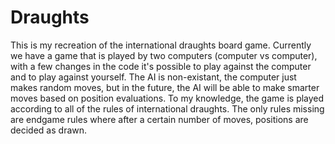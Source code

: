 # Draughts
This is my recreation of the international draughts board game.
Currently we have a game that is played by two computers (computer vs computer), with a few changes in the code it's possible to play against the computer and to play against yourself.
The AI is non-existant, the computer just makes random moves, but in the future, the AI will be able to make smarter moves based on position evaluations.
To my knowledge, the game is played according to all of the rules of international draughts. The only rules missing are endgame rules where after a certain number of moves, positions are decided as drawn.
